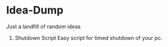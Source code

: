 # Idea-Dump
Just a landfill of random ideas


1. Shutdown Script
  Easy script for timed shutdown of your pc.
